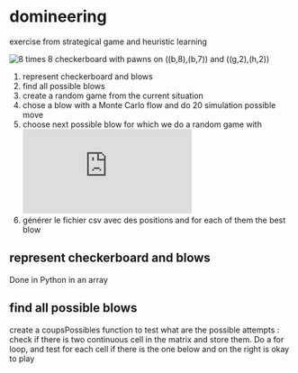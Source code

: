 # domineering
exercise from strategical game and heuristic learning

![8 times 8 checkerboard with pawns on ((b,8),(b,7)) and ((g,2),(h,2))](https://i.stack.imgur.com/14klB.png)


1. represent checkerboard and blows
2. find all possible blows
3. create a random game from the current situation
4. chose a blow with a Monte Carlo flow and do 20 simulation possible move
5. choose next possible blow for which we do a random game with
![equation](http://latex.codecogs.com/gif.latex?argmax_i%28%5Cmu_i&plus;0.4%5Csqrt%7B%5Cfrac%7B%5Clog%28n_%7Btotal%7D%7D%7Bn_i%7D%7D%29)
6. générer le fichier csv avec des positions and for each of them the best blow

## represent checkerboard and blows

Done in Python in an array

## find all possible blows

create a coupsPossibles function to test what are the possible attempts :
check if there is two continuous cell in the matrix and store them.
Do a for loop, and test for each cell if there is the one below and on the right is okay to play



